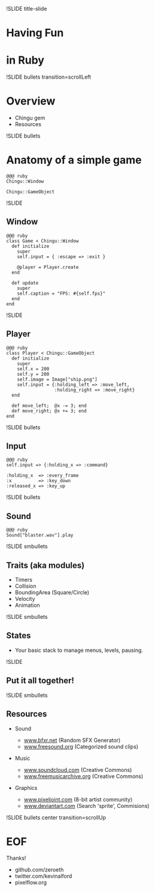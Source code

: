 !SLIDE title-slide

# Having Fun
# in Ruby

!SLIDE bullets transition=scrollLeft

# Overview

* Chingu gem
* Resources

!SLIDE bullets

# Anatomy of a simple game

    @@@ ruby
    Chingu::Window

    Chingu::GameObject


!SLIDE

## Window

    @@@ ruby
    class Game < Chingu::Window
      def initialize
        super
        self.input = { :escape => :exit }

        @player = Player.create
      end
      
      def update
        super
        self.caption = "FPS: #{self.fps}"
      end
    end

!SLIDE

## Player

    @@@ ruby
    class Player < Chingu::GameObject  
      def initialize
        super
        self.x = 200
        self.y = 200
        self.image = Image["ship.png"]
        self.input = {:holding_left => :move_left,
                      :holding_right => :move_right}
      end

      def move_left;  @x -= 3; end
      def move_right; @x += 3; end
    end
	
!SLIDE bullets

## Input

    @@@ ruby
    self.input => {:holding_x => :command}

    :holding_x  => :every_frame
    :x          => :key_down
    :released_x => :key_up


!SLIDE bullets

## Sound

    @@@ ruby
    Sound["blaster.wav"].play
  
!SLIDE smbullets

## Traits (aka modules)

* Timers
* Collision
* BoundingArea (Square/Circle)
* Velocity
* Animation

!SLIDE smbullets

## States

* Your basic stack to manage menus, levels, pausing.


!SLIDE

## Put it all together!


!SLIDE smbullets

## Resources

* Sound
  * www.bfxr.net (Random SFX Generator)
  * www.freesound.org (Categorized sound clips)

* Music
  * www.soundcloud.com (Creative Commons)
  * www.freemusicarchive.org (Creative Commons)

* Graphics
  * www.pixeljoint.com (8-bit artist community)
  * www.deviantart.com (Search 'sprite', Commisions)

!SLIDE bullets center transition=scrollUp
# EOF #
Thanks!

* github.com/zeroeth
* twitter.com/kevinalford
* pixelflow.org


